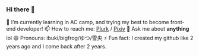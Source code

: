 ### Hi there 👋
🌱 I’m currently learning in AC camp, and trying my best to become front-end developer!
📫 How to reach me: [Plurk](https://www.plurk.com/bigfrog0102) / [Pixiv](https://www.pixiv.net/users/12573474)
💬 Ask me about **anything** lol
😄 Pronouns: ibuki/bigfrog/ゆつ/雪央
⚡ Fun fact: I created my github like 2 years ago and I come back after 2 years.
<!--
**ibuki0102/ibuki0102** is a ✨ _special_ ✨ repository because its `README.md` (this file) appears on your GitHub profile.

Here are some ideas to get you started:

- 🔭 I’m currently working on ...
- 🌱 I’m currently learning ...
- 👯 I’m looking to collaborate on ...
- 🤔 I’m looking for help with ...
- 💬 Ask me about ...
- 📫 How to reach me: ...
- 😄 Pronouns: ...
- ⚡ Fun fact: ...
-->
